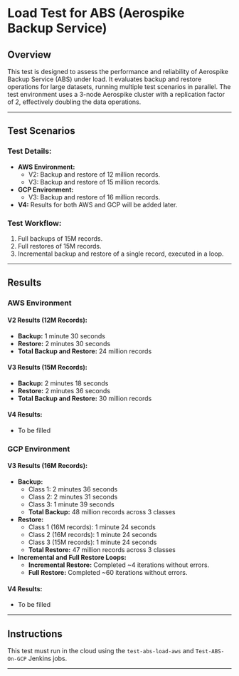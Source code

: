 # Load Test for ABS (Aerospike Backup Service)

## Overview

This test is designed to assess the performance and reliability of Aerospike Backup Service (ABS) under load. It evaluates backup and restore operations for large datasets, running multiple test scenarios in parallel. The test environment uses a 3-node Aerospike cluster with a replication factor of 2, effectively doubling the data operations.

---

## Test Scenarios

### Test Details:
- **AWS Environment:**
  - V2: Backup and restore of 12 million records.
  - V3: Backup and restore of 15 million records.
- **GCP Environment:**
  - V3: Backup and restore of 16 million records.
- **V4:** Results for both AWS and GCP will be added later.

### Test Workflow:
1. Full backups of 15M records.
2. Full restores of 15M records.
3. Incremental backup and restore of a single record, executed in a loop.

---

## Results

### AWS Environment

#### V2 Results (12M Records):
- **Backup:** 1 minute 30 seconds
- **Restore:** 2 minutes 30 seconds
- **Total Backup and Restore:** 24 million records

#### V3 Results (15M Records):
- **Backup:** 2 minutes 18 seconds
- **Restore:** 2 minutes 36 seconds
- **Total Backup and Restore:** 30 million records

#### V4 Results:
- To be filled

### GCP Environment

#### V3 Results (16M Records):
- **Backup:**
  - Class 1: 2 minutes 36 seconds
  - Class 2: 2 minutes 31 seconds
  - Class 3: 1 minute 39 seconds
  - **Total Backup:** 48 million records across 3 classes
- **Restore:**
  - Class 1 (16M records): 1 minute 24 seconds
  - Class 2 (16M records): 1 minute 24 seconds
  - Class 3 (15M records): 1 minute 24 seconds
  - **Total Restore:** 47 million records across 3 classes
- **Incremental and Full Restore Loops:**
  - **Incremental Restore:** Completed ~4 iterations without errors.
  - **Full Restore:** Completed ~60 iterations without errors.

#### V4 Results:
- To be filled

---

## Instructions

This test must run in the cloud using the `test-abs-load-aws` and `Test-ABS-On-GCP` Jenkins jobs.

---
